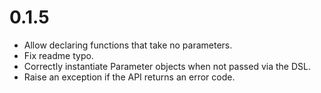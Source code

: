 # 0.1.5

- Allow declaring functions that take no parameters.
- Fix readme typo.
- Correctly instantiate Parameter objects when not passed via the DSL.
- Raise an exception if the API returns an error code.
